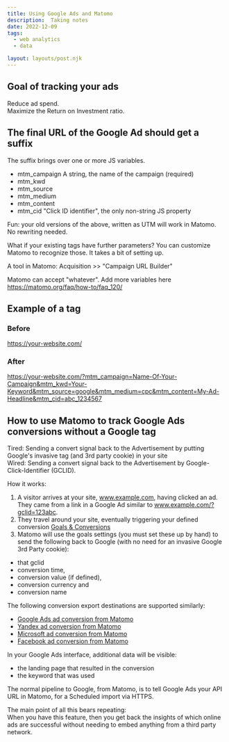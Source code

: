 ```yaml
---
title: Using Google Ads and Matomo
description:  Taking notes 
date: 2022-12-09
tags:
  - web analytics
  - data

layout: layouts/post.njk
---
```


## Goal of tracking your ads
Reduce ad spend.  
Maximize the Return on Investment ratio.  

## The final URL of the Google Ad should get a suffix
The suffix brings over one or more JS variables.
* mtm_campaign  A string, the name of the campaign (required)
* mtm_kwd 
* mtm_source
* mtm_medium
* mtm_content
* mtm_cid "Click ID identifier", the only non-string JS property
  
Fun: your old versions of the above, written as UTM will work in Matomo. No rewriting needed.  
  
What if your existing tags have further parameters? You can customize Matomo to recognize those.  It takes a bit of setting up.  
    
A tool in Matomo: Acquisition >> "Campaign URL Builder"
  
Matomo can accept "whatever".  Add more variables here https://matomo.org/faq/how-to/faq_120/
  
## Example of a tag
### Before
https://your-website.com/

### After
https://your-website.com/?mtm_campaign=Name-Of-Your-Campaign&mtm_kwd=Your-Keyword&mtm_source=google&mtm_medium=cpc&mtm_content=My-Ad-Headline&mtm_cid=abc_1234567

## How to use Matomo to track Google Ads conversions without a Google tag
Tired: Sending a convert signal back to the Advertisement by putting Google's invasive tag (and 3rd party cookie) in your site         
Wired: Sending a convert signal back to the Advertisement by Google-Click-Identifier (GCLID).

How it works:  
1. A visitor arrives at your site, www.example.com, having clicked an ad.  They came from a link in a Google Ad similar to www.example.com/?gclid=123abc.
2. They travel around your site, eventually triggering your defined conversion  [Goals & Conversions](https://matomo.org/faq/reports/create-a-goal-in-matomo/)
3. Matomo will use the goals settings (you must set these up by hand) to send the following back to Google (with no need for an invasive Google 3rd Party cookie):
* that gclid 
* conversion time, 
* conversion value (if defined), 
* conversion currency and 
* conversion name
  
The following conversion export destinations are supported similarly:  
* [Google Ads ad conversion from Matomo](https://matomo.org/guide/manage-matomo/advertising-conversion-export/)  
* [Yandex ad conversion from Matomo](https://matomo.org/guide/manage-matomo/advertising-conversion-export/)  
* [Microsoft ad conversion from Matomo](https://matomo.org/guide/manage-matomo/advertising-conversion-export/)   
* [Facebook ad conversion from Matomo](https://matomo.org/guide/manage-matomo/advertising-conversion-export/) 

In your Google Ads interface, additional data will be visible:  
* the landing page that resulted in the conversion  
* the keyword that was used  

The normal pipeline to Google, from Matomo, is to tell Google Ads your API URL in Matomo, for a Scheduled import via HTTPS.

The main point of all this bears repeating:  
When you have this feature, then you get back the insights of which online ads are successful without needing to embed anything from a third party network.